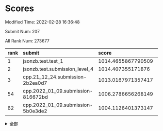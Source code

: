 # Scores

Modified Time: 2022-02-28 16:36:48

Submit Num: 207

All Rank Num: 273677

| rank |               submit               |       score        |       sigma        | pk_num |
| :--- | :--------------------------------- | :----------------- | :----------------- | :----- |
| 1    | jsonzb.test.test_1                 | 1014.4655867790509 | 0.8391202859640352 | 5292   |
| 2    | jsonzb.test.submission_level_4     | 1014.407355171876  | 0.8251372222771188 | 5291   |
| 3    | cpp.21_12_24.submission-2b2ea0d7   | 1013.0167971357417 | 0.7849019171039178 | 5287   |
| 54   | cpp.2022_01_09.submission-816672bd | 1006.2786656268149 | 0.732459063194742  | 5288   |
| 62   | cpp.2022_01_09.submission-5b0e3de2 | 1004.1126401373147 | 0.7259973308902992 | 5289   |


<details>
<summary>全部</summary>

| rank |                 submit                 |       score        |       sigma        | pk_num |
| :--- | :------------------------------------- | :----------------- | :----------------- | :----- |
| 1    | jsonzb.test.test_1                     | 1014.4655867790509 | 0.8391202859640352 | 5292   |
| 2    | jsonzb.test.submission_level_4         | 1014.407355171876  | 0.8251372222771188 | 5291   |
| 3    | cpp.21_12_24.submission-2b2ea0d7       | 1013.0167971357417 | 0.7849019171039178 | 5287   |
| 4    | gobigger.level_3.submission_level_3_40 | 1011.6172831260851 | 0.7657318920938949 | 5285   |
| 5    | gobigger.level_3.submission_level_3_5  | 1011.5534541249884 | 0.785055650714042  | 5288   |
| 6    | gobigger.level_3.submission_level_3_42 | 1011.4650952346815 | 0.7593834840870473 | 5291   |
| 7    | gobigger.level_3.submission_level_3_19 | 1011.4412647382152 | 0.7601525756574178 | 5292   |
| 8    | gobigger.level_3.submission_level_3_28 | 1011.2655331038499 | 0.7625693678478378 | 5288   |
| 9    | gobigger.level_3.submission_level_3_22 | 1011.2380725929048 | 0.7629321800166406 | 5293   |
| 10   | gobigger.level_3.submission_level_3_23 | 1011.09054082302   | 0.7593775025347645 | 5290   |
| 11   | gobigger.level_3.submission_level_3_24 | 1011.0191085192336 | 0.7504226376232416 | 5284   |
| 12   | gobigger.level_3.submission_level_3_4  | 1010.7310585278357 | 0.7413473062541511 | 5291   |
| 13   | gobigger.level_3.submission_level_3_15 | 1010.6814015927097 | 0.7800186591869593 | 5292   |
| 14   | gobigger.level_3.submission_level_3_33 | 1010.6097239041287 | 0.7636528903964966 | 5288   |
| 15   | gobigger.level_3.submission_level_3_29 | 1010.608109807558  | 0.7566942444484916 | 5284   |
| 16   | gobigger.level_3.submission_level_3_11 | 1010.5878723906668 | 0.7610369728134416 | 5288   |
| 17   | gobigger.level_3.submission_level_3_3  | 1010.5565875413382 | 0.7656456822303656 | 5291   |
| 18   | gobigger.level_3.submission_level_3_34 | 1010.4488556216495 | 0.7406141778914062 | 5286   |
| 19   | gobigger.level_3.submission_level_3_38 | 1010.4076358472927 | 0.7619857548655548 | 5290   |
| 20   | gobigger.level_3.submission_level_3_14 | 1010.362438264355  | 0.7746216377416667 | 5291   |
| 21   | gobigger.level_3.submission_level_3_25 | 1010.3131561377146 | 0.7548172728106014 | 5292   |
| 22   | gobigger.level_3.submission_level_3_20 | 1010.3124244066056 | 0.7705636353303715 | 5290   |
| 23   | gobigger.level_3.submission_level_3_37 | 1010.3100701357811 | 0.7665672356155161 | 5285   |
| 24   | gobigger.level_3.submission_level_3_8  | 1010.1831231152678 | 0.7992740281981486 | 5288   |
| 25   | gobigger.level_3.submission_level_3_12 | 1010.1662535298334 | 0.7422513536625294 | 5290   |
| 26   | gobigger.level_3.submission_level_3_39 | 1010.162658442106  | 0.7532324010444966 | 5284   |
| 27   | gobigger.level_3.submission_level_3_30 | 1010.1514720176968 | 0.7612459504478838 | 5287   |
| 28   | gobigger.level_3.submission_level_3_17 | 1010.1425078724259 | 0.770469555036761  | 5292   |
| 29   | gobigger.level_3.submission_level_3_26 | 1010.1053872394699 | 0.7552473310317477 | 5288   |
| 30   | gobigger.level_3.submission_level_3_44 | 1010.0314661362273 | 0.7655998647481046 | 5283   |
| 31   | gobigger.level_3.submission_level_3_41 | 1010.0234611101363 | 0.7354033824439729 | 5291   |
| 32   | gobigger.level_3.submission_level_3_36 | 1009.989385061448  | 0.777177838137197  | 5287   |
| 33   | gobigger.level_3.submission_level_3_0  | 1009.9657670614141 | 0.7415469940330547 | 5288   |
| 34   | gobigger.level_3.submission_level_3_46 | 1009.7797704040964 | 0.7477261432684179 | 5287   |
| 35   | gobigger.level_3.submission_level_3_48 | 1009.7773781342739 | 0.7580533986953565 | 5287   |
| 36   | gobigger.level_3.submission_level_3_35 | 1009.7229199984636 | 0.7599492898279759 | 5289   |
| 37   | gobigger.level_3.submission_level_3_18 | 1009.7144229192221 | 0.7712931400055288 | 5288   |
| 38   | gobigger.level_3.submission_level_3_13 | 1009.6090281097626 | 0.743599193517758  | 5291   |
| 39   | gobigger.level_3.submission_level_3_16 | 1009.5999377140588 | 0.7485138931398381 | 5287   |
| 40   | gobigger.level_3.submission_level_3_1  | 1009.5940649998116 | 0.7907286673466806 | 5289   |
| 41   | gobigger.level_3.submission_level_3_2  | 1009.5681977506922 | 0.7651106772180974 | 5287   |
| 42   | gobigger.level_3.submission_level_3_49 | 1009.5468445755798 | 0.7462006439423549 | 5291   |
| 43   | gobigger.level_3.submission_level_3_45 | 1009.5011925440037 | 0.7495814275639644 | 5287   |
| 44   | gobigger.level_3.submission_level_3_31 | 1009.4671861702162 | 0.7572411081144527 | 5286   |
| 45   | gobigger.level_3.submission_level_3_6  | 1009.3592847153265 | 0.7419291508741523 | 5282   |
| 46   | gobigger.level_3.submission_level_3_32 | 1009.0797732667146 | 0.7645294291677848 | 5287   |
| 47   | gobigger.level_3.submission_level_3_10 | 1009.019579313648  | 0.7216061201501771 | 5288   |
| 48   | gobigger.level_3.submission_level_3_47 | 1008.690909568598  | 0.7645767080453963 | 5284   |
| 49   | gobigger.level_3.submission_level_3_7  | 1008.6865741895837 | 0.7601077120929133 | 5284   |
| 50   | gobigger.level_3.submission_level_3_43 | 1008.5506390389087 | 0.7688083204890066 | 5288   |
| 51   | gobigger.level_3.submission_level_3_9  | 1008.252079927395  | 0.7335423711523916 | 5289   |
| 52   | gobigger.level_3.submission_level_3_21 | 1008.1191475481291 | 0.7452493332353404 | 5288   |
| 53   | gobigger.level_3.submission_level_3_27 | 1007.9511002209713 | 0.7360242707030448 | 5291   |
| 54   | cpp.2022_01_09.submission-816672bd     | 1006.2786656268149 | 0.732459063194742  | 5288   |
| 55   | gobigger.level_1.submission_level_1_23 | 1005.3025041634131 | 0.7250490953509138 | 5291   |
| 56   | gobigger.level_1.submission_level_1_36 | 1004.931393315967  | 0.7256173656395641 | 5288   |
| 57   | gobigger.level_1.submission_level_1_39 | 1004.6815188441802 | 0.7089034716177782 | 5287   |
| 58   | gobigger.level_1.submission_level_1_35 | 1004.391721526795  | 0.7151082585742228 | 5287   |
| 59   | gobigger.level_1.submission_level_1_25 | 1004.3805323656231 | 0.7230092272429385 | 5295   |
| 60   | gobigger.level_1.submission_level_1_32 | 1004.2557290623492 | 0.7381972903749618 | 5291   |
| 61   | gobigger.level_1.submission_level_1_33 | 1004.1247336058738 | 0.7188476317114721 | 5283   |
| 62   | cpp.2022_01_09.submission-5b0e3de2     | 1004.1126401373147 | 0.7259973308902992 | 5289   |
| 63   | gobigger.level_1.submission_level_1_5  | 1004.0930396230731 | 0.7149874261810205 | 5288   |
| 64   | gobigger.level_1.submission_level_1_14 | 1004.0739062807014 | 0.7303897323509497 | 5290   |
| 65   | gobigger.level_1.submission_level_1_47 | 1004.0008969891384 | 0.7112892274613131 | 5288   |
| 66   | gobigger.level_1.submission_level_1_29 | 1003.9080449099705 | 0.7175842516023413 | 5289   |
| 67   | gobigger.level_1.submission_level_1_49 | 1003.8330738402143 | 0.7143767766861849 | 5286   |
| 68   | gobigger.level_1.submission_level_1_8  | 1003.7704573454706 | 0.7105764023275003 | 5288   |
| 69   | gobigger.level_1.submission_level_1_19 | 1003.7146921344216 | 0.7240158531330958 | 5293   |
| 70   | gobigger.level_1.submission_level_1_17 | 1003.6839973150098 | 0.7299631494841281 | 5289   |
| 71   | gobigger.level_1.submission_level_1_44 | 1003.6818381254224 | 0.7234073808677264 | 5286   |
| 72   | gobigger.level_1.submission_level_1_43 | 1003.6815204096698 | 0.7199775278669711 | 5284   |
| 73   | gobigger.level_1.submission_level_1_46 | 1003.642172893692  | 0.722037760280116  | 5290   |
| 74   | gobigger.level_1.submission_level_1_6  | 1003.6213740203167 | 0.7291818610811139 | 5294   |
| 75   | gobigger.level_1.submission_level_1_7  | 1003.6075391643265 | 0.7180210949965539 | 5289   |
| 76   | gobigger.level_1.submission_level_1_22 | 1003.5840199709876 | 0.7226506464382673 | 5293   |
| 77   | gobigger.level_1.submission_level_1_10 | 1003.5427745794557 | 0.7189675887271764 | 5288   |
| 78   | gobigger.level_1.submission_level_1_12 | 1003.5231072661251 | 0.7186096499359634 | 5285   |
| 79   | gobigger.level_1.submission_level_1_38 | 1003.5118821020143 | 0.7100081228156195 | 5295   |
| 80   | gobigger.level_1.submission_level_1_2  | 1003.3617934062883 | 0.7238120347678183 | 5287   |
| 81   | gobigger.level_1.submission_level_1_27 | 1003.3372982359473 | 0.7214735485985098 | 5280   |
| 82   | gobigger.level_1.submission_level_1_31 | 1003.3039757317058 | 0.7204850431709606 | 5290   |
| 83   | gobigger.level_1.submission_level_1_1  | 1003.2906897359877 | 0.7087771279065387 | 5291   |
| 84   | gobigger.level_1.submission_level_1_18 | 1003.2682620784401 | 0.7088255670467033 | 5286   |
| 85   | gobigger.level_1.submission_level_1_21 | 1003.1897652597025 | 0.7385791652432736 | 5298   |
| 86   | gobigger.level_1.submission_level_1_40 | 1003.149582842108  | 0.7231869389312902 | 5286   |
| 87   | gobigger.level_1.submission_level_1_45 | 1003.1188304575845 | 0.7214887205248866 | 5288   |
| 88   | gobigger.level_1.submission_level_1_3  | 1003.0866283070432 | 0.7206154872270565 | 5286   |
| 89   | gobigger.level_1.submission_level_1_34 | 1003.0846293604654 | 0.7195085836736786 | 5288   |
| 90   | gobigger.level_1.submission_level_1_30 | 1003.0562219160563 | 0.7060537128502433 | 5290   |
| 91   | gobigger.level_1.submission_level_1_13 | 1002.9452157221739 | 0.720790095296469  | 5292   |
| 92   | gobigger.level_1.submission_level_1_26 | 1002.8916837102726 | 0.727530507890138  | 5293   |
| 93   | gobigger.level_1.submission_level_1_24 | 1002.8764953865713 | 0.7159575996169867 | 5291   |
| 94   | gobigger.level_1.submission_level_1_9  | 1002.8264795010493 | 0.719839760839339  | 5285   |
| 95   | gobigger.level_1.submission_level_1_0  | 1002.8255476742858 | 0.7176552579176472 | 5287   |
| 96   | gobigger.level_1.submission_level_1_11 | 1002.7543362536379 | 0.7137523989349813 | 5289   |
| 97   | gobigger.level_1.submission_level_1_42 | 1002.7356042339932 | 0.724256795338024  | 5287   |
| 98   | gobigger.level_1.submission_level_1_37 | 1002.5002554014542 | 0.7297422371564469 | 5290   |
| 99   | gobigger.level_1.submission_level_1_48 | 1002.4939412905254 | 0.7140773289561618 | 5287   |
| 100  | gobigger.level_1.submission_level_1_20 | 1002.2729476375569 | 0.7229737760219919 | 5284   |
| 101  | gobigger.level_1.submission_level_1_28 | 1002.2593068150456 | 0.7194209130258754 | 5287   |
| 102  | gobigger.level_1.submission_level_1_41 | 1002.2094331655368 | 0.7159742432389937 | 5290   |
| 103  | gobigger.level_1.submission_level_1_16 | 1002.0468408549764 | 0.709245069276326  | 5286   |
| 104  | gobigger.level_1.submission_level_1_15 | 1001.9653463954083 | 0.7173527576915986 | 5291   |
| 105  | gobigger.level_1.submission_level_1_4  | 1001.9628276616261 | 0.7152534733519015 | 5287   |
| 106  | gobigger.random.submission_random_40   | 997.1769937784215  | 0.7091035815227436 | 5291   |
| 107  | gobigger.random.submission_random_45   | 997.154905724859   | 0.7058159857307441 | 5283   |
| 108  | gobigger.random.submission_random_12   | 997.0871789126526  | 0.7110256500300073 | 5288   |
| 109  | gobigger.random.submission_random_22   | 996.9920670479039  | 0.7140262867485393 | 5283   |
| 110  | gobigger.random.submission_random_20   | 996.9540760825822  | 0.7214793853814356 | 5286   |
| 111  | gobigger.random.submission_random_1    | 996.801802818913   | 0.699412928123781  | 5287   |
| 112  | gobigger.random.submission_random_36   | 996.7865970192013  | 0.730727287592169  | 5288   |
| 113  | gobigger.random.submission_random_16   | 996.7427430886689  | 0.7108131818418684 | 5286   |
| 114  | gobigger.random.submission_random_24   | 996.735253181268   | 0.6923184609127117 | 5293   |
| 115  | gobigger.random.submission_random_5    | 996.6834810042604  | 0.7160499256956795 | 5289   |
| 116  | gobigger.random.submission_random_18   | 996.619132569095   | 0.704605247551345  | 5287   |
| 117  | gobigger.random.submission_random_27   | 996.5099067672916  | 0.6995963828618912 | 5286   |
| 118  | gobigger.random.submission_random_15   | 996.4841450371589  | 0.7161584101668748 | 5287   |
| 119  | gobigger.random.submission_random_49   | 996.4577112346393  | 0.708436428814708  | 5288   |
| 120  | gobigger.random.submission_random_10   | 996.4134100644791  | 0.701646080008158  | 5291   |
| 121  | gobigger.random.submission_random_35   | 996.3807425708533  | 0.7029844178127258 | 5284   |
| 122  | gobigger.random.submission_random_2    | 996.2925305763565  | 0.7117095564134198 | 5286   |
| 123  | gobigger.random.submission_random_42   | 996.2787272275017  | 0.6942285843385516 | 5288   |
| 124  | gobigger.random.submission_random_8    | 996.2600193065956  | 0.7122127556975894 | 5283   |
| 125  | gobigger.random.submission_random_31   | 996.2554341863317  | 0.713938824921687  | 5292   |
| 126  | gobigger.random.submission_random_38   | 996.1386118696291  | 0.7152861966712213 | 5289   |
| 127  | gobigger.random.submission_random_29   | 996.1246149807295  | 0.7314070957953287 | 5293   |
| 128  | gobigger.random.submission_random_32   | 996.0129069306015  | 0.7093629119604066 | 5291   |
| 129  | gobigger.random.submission_random_28   | 995.9898711997471  | 0.7136136923795239 | 5287   |
| 130  | gobigger.random.submission_random_13   | 995.9830032879573  | 0.7209484769645926 | 5287   |
| 131  | gobigger.random.submission_random_41   | 995.9450498487852  | 0.7161542773605203 | 5288   |
| 132  | gobigger.random.submission_random_26   | 995.9426358282597  | 0.7108344963948995 | 5289   |
| 133  | gobigger.random.submission_random_48   | 995.9139674312067  | 0.7134000539151265 | 5283   |
| 134  | gobigger.random.submission_random_43   | 995.8344406807835  | 0.6984744335238133 | 5289   |
| 135  | gobigger.random.submission_random_9    | 995.7689518394492  | 0.7010875118570059 | 5291   |
| 136  | gobigger.random.submission_random_3    | 995.6809489821939  | 0.7154244661923174 | 5286   |
| 137  | gobigger.random.submission_random_25   | 995.6804538059506  | 0.7095445894010493 | 5289   |
| 138  | gobigger.random.submission_random_39   | 995.6241994953182  | 0.7152635332401639 | 5289   |
| 139  | gobigger.random.submission_random_17   | 995.585039981642   | 0.7350637492347378 | 5287   |
| 140  | gobigger.random.submission_random_21   | 995.5673216127911  | 0.7064724449059359 | 5289   |
| 141  | gobigger.random.submission_random_23   | 995.4940116456364  | 0.7088294634013677 | 5288   |
| 142  | gobigger.random.submission_random_7    | 995.4700305915145  | 0.7057580068802964 | 5290   |
| 143  | gobigger.random.submission_random_34   | 995.360822555865   | 0.7125249709059119 | 5290   |
| 144  | gobigger.random.submission_random_37   | 995.359334367556   | 0.6994577750411577 | 5292   |
| 145  | gobigger.random.submission_random_44   | 995.3027270897408  | 0.6999715631963469 | 5285   |
| 146  | gobigger.random.submission_random_46   | 995.2931474239689  | 0.7086161449168448 | 5287   |
| 147  | gobigger.random.submission_random_33   | 995.2616610313125  | 0.7070549387633125 | 5286   |
| 148  | gobigger.random.submission_random_0    | 995.2455106625857  | 0.7119091101089505 | 5285   |
| 149  | gobigger.random.submission_random_47   | 995.1655839593226  | 0.7022992276551262 | 5286   |
| 150  | gobigger.random.submission_random_30   | 995.1064288429833  | 0.7231732913003668 | 5289   |
| 151  | gobigger.random.submission_random_4    | 995.0067294323889  | 0.716911396339921  | 5290   |
| 152  | gobigger.random.submission_random_11   | 994.985046763211   | 0.7212804185676116 | 5282   |
| 153  | gobigger.random.submission_random_19   | 994.9799242487311  | 0.7269629678249817 | 5290   |
| 154  | gobigger.random.submission_random_14   | 994.8511213683073  | 0.7031590985347136 | 5288   |
| 155  | gobigger.random.submission_random_6    | 994.5420756184853  | 0.7236645159411138 | 5289   |
| 156  | gobigger.level_2.submission_level_2_27 | 994.2775753388803  | 0.7477599227936641 | 5291   |
| 157  | gobigger.level_2.submission_level_2_34 | 994.0046075731501  | 0.7407642988409082 | 5288   |
| 158  | gobigger.level_2.submission_level_2_37 | 993.488022767229   | 0.717844952333728  | 5290   |
| 159  | gobigger.level_2.submission_level_2_1  | 993.4052970239634  | 0.7510252212164186 | 5285   |
| 160  | gobigger.level_2.submission_level_2_18 | 993.2811357036704  | 0.7461498793997127 | 5288   |
| 161  | gobigger.level_2.submission_level_2_31 | 993.0245869951746  | 0.7436962099314989 | 5287   |
| 162  | gobigger.level_2.submission_level_2_46 | 992.9789468374094  | 0.7300525776381526 | 5289   |
| 163  | gobigger.level_2.submission_level_2_33 | 992.8532188648419  | 0.7280185378605074 | 5287   |
| 164  | gobigger.level_2.submission_level_2_21 | 992.7565061616783  | 0.7312144321378197 | 5294   |
| 165  | gobigger.level_2.submission_level_2_22 | 992.7281585750708  | 0.7353561628381858 | 5293   |
| 166  | gobigger.level_2.submission_level_2_20 | 992.6975662222229  | 0.7427768948525194 | 5295   |
| 167  | gobigger.level_2.submission_level_2_28 | 992.6930970523623  | 0.7417133978262439 | 5290   |
| 168  | gobigger.level_2.submission_level_2_11 | 992.6096671555653  | 0.7393118530704759 | 5290   |
| 169  | gobigger.level_2.submission_level_2_43 | 992.5905436729607  | 0.7287361282591721 | 5287   |
| 170  | gobigger.level_2.submission_level_2_6  | 992.4336157404803  | 0.7470756907227409 | 5291   |
| 171  | gobigger.level_2.submission_level_2_16 | 992.3797866504428  | 0.759270181373141  | 5289   |
| 172  | gobigger.level_2.submission_level_2_40 | 992.3173784515772  | 0.7383891067489581 | 5290   |
| 173  | gobigger.level_2.submission_level_2_38 | 992.2370597616878  | 0.7557812961798076 | 5290   |
| 174  | gobigger.level_2.submission_level_2_48 | 992.1427857883601  | 0.7681144063412577 | 5288   |
| 175  | gobigger.level_2.submission_level_2_41 | 992.0692447870106  | 0.7585733602037861 | 5289   |
| 176  | gobigger.level_2.submission_level_2_49 | 992.0442618210602  | 0.7300289930119973 | 5287   |
| 177  | gobigger.level_2.submission_level_2_15 | 992.0353507771517  | 0.7571725745978493 | 5285   |
| 178  | gobigger.level_2.submission_level_2_25 | 991.9106157207722  | 0.7431582908841106 | 5290   |
| 179  | gobigger.level_2.submission_level_2_5  | 991.8418174348267  | 0.7498237537325437 | 5290   |
| 180  | gobigger.level_2.submission_level_2_10 | 991.7440826147478  | 0.7422801399091482 | 5287   |
| 181  | gobigger.level_2.submission_level_2_32 | 991.7037747442909  | 0.7555208121042022 | 5289   |
| 182  | gobigger.level_2.submission_level_2_47 | 991.6750576660036  | 0.7503251751285277 | 5293   |
| 183  | gobigger.level_2.submission_level_2_24 | 991.6730179071379  | 0.7388983890436496 | 5296   |
| 184  | gobigger.level_2.submission_level_2_42 | 991.5563626009849  | 0.7478786753574164 | 5290   |
| 185  | gobigger.level_2.submission_level_2_30 | 991.5310397362823  | 0.7392959021301148 | 5285   |
| 186  | gobigger.level_2.submission_level_2_14 | 991.474062285386   | 0.7359042023560572 | 5286   |
| 187  | gobigger.level_2.submission_level_2_12 | 991.4562707160178  | 0.7549084674293235 | 5288   |
| 188  | gobigger.level_2.submission_level_2_23 | 991.4455017273486  | 0.7556864812243037 | 5295   |
| 189  | gobigger.level_2.submission_level_2_44 | 991.418206089884   | 0.7526171996288726 | 5287   |
| 190  | gobigger.level_2.submission_level_2_17 | 991.387831577965   | 0.7546681460980543 | 5294   |
| 191  | gobigger.level_2.submission_level_2_2  | 991.3500268453488  | 0.7666984274597801 | 5288   |
| 192  | gobigger.level_2.submission_level_2_3  | 991.2698784847137  | 0.7673666616010176 | 5290   |
| 193  | gobigger.level_2.submission_level_2_29 | 991.2132280373361  | 0.7536476552698523 | 5285   |
| 194  | gobigger.level_2.submission_level_2_35 | 991.1693688511465  | 0.7623048595447437 | 5282   |
| 195  | gobigger.level_2.submission_level_2_19 | 991.1262769957058  | 0.7415394467760834 | 5287   |
| 196  | gobigger.level_2.submission_level_2_13 | 991.0985712709987  | 0.7648375586815044 | 5288   |
| 197  | gobigger.level_2.submission_level_2_7  | 991.0060248228931  | 0.7415789609506643 | 5291   |
| 198  | gobigger.level_2.submission_level_2_4  | 990.9176750499679  | 0.7604035062178334 | 5290   |
| 199  | gobigger.level_2.submission_level_2_36 | 990.7816948641773  | 0.7550621592464589 | 5284   |
| 200  | gobigger.level_2.submission_level_2_26 | 990.7751849791989  | 0.774807784583314  | 5292   |
| 201  | gobigger.level_2.submission_level_2_8  | 990.752596784027   | 0.7779124856573638 | 5291   |
| 202  | gobigger.level_2.submission_level_2_0  | 990.4461604301601  | 0.7448013277330364 | 5293   |
| 203  | gobigger.level_2.submission_level_2_9  | 990.4095311590543  | 0.7560970283396816 | 5292   |
| 204  | gobigger.level_2.submission_level_2_45 | 990.0133894874613  | 0.7537072564348288 | 5284   |
| 205  | gobigger.level_2.submission_level_2_39 | 990.0045048426177  | 0.772140319103231  | 5290   |
| 206  | gobigger.none.submission_none_0        | 976.629011218343   | 1.3606274096465794 | 5284   |
| 207  | gobigger.none.submission_none_1        | 976.5269224715036  | 1.5003292797424763 | 5290   |

</details>